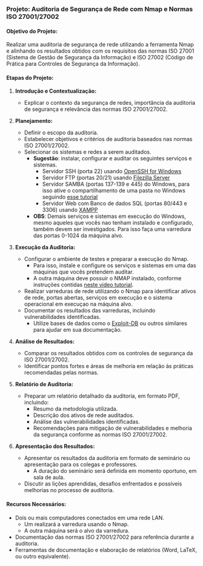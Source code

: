 
### Projeto: Auditoria de Segurança de Rede com Nmap e Normas ISO 27001/27002

#### Objetivo do Projeto:
Realizar uma auditoria de segurança de rede utilizando a ferramenta Nmap e alinhando os resultados obtidos com os requisitos das normas ISO 27001 (Sistema de Gestão de Segurança da Informação) e ISO 27002 (Código de Prática para Controles de Segurança da Informação).

#### Etapas do Projeto:

1. **Introdução e Contextualização:**
   - Explicar o contexto da segurança de redes, importância da auditoria de segurança e relevância das normas ISO 27001/27002.

2. **Planejamento:**
   - Definir o escopo da auditoria.
   - Estabelecer objetivos e critérios de auditoria baseados nas normas ISO 27001/27002.
   - Selecionar os sistemas e redes a serem auditados.
     - **Sugestão**: instalar, configurar e auditar os seguintes serviços e sistemas.
       - Servidor SSH (porta 22) usando [OpenSSH for Windows](https://learn.microsoft.com/pt-br/windows-server/administration/openssh/openssh_install_firstuse?tabs=gui#install-openssh-for-windows)   
       - Servidor FTP (portas 20/21) usando [Filezilla Server](https://filezilla-project.org/download.php?type=server)       
       - Servidor SAMBA (portas 137-139 e 445) do Windows, para isso ative o compartilhamento de uma pasta no Windows seguindo [esse tutorial](https://tecnoblog.net/responde/como-compartilhar-uma-pasta-na-rede-e-encontra-la-no-windows-10/)
       - Servidor Web com Banco de dados SQL (portas 80/443 e 3306) usando [XAMPP](https://sourceforge.net/projects/xampp/files/latest/download)
     - **OBS**: Demais serviços e sistemas em execução do Windows, mesmo aqueles que vocês nao tenham instalado e configurado, também devem ser investigados. Para isso faça uma varredura das portas 0-1024 da máquina alvo.

3. **Execução da Auditoria:**
   - Configurar o ambiente de testes e preparar a execução do Nmap.
     - Para isso, instale e configure os serviços e sistemas em uma das máquinas que vocês pretendem auditar.
     - A outra máquina deve possuir o NMAP instalado, conforme instruções contidas [neste video tutorial](https://www.youtube.com/watch?v=4p8Eq2Ldxy4).
   - Realizar varreduras de rede utilizando o Nmap para identificar ativos de rede, portas abertas, serviços em execução e o sistema operacional em execuçao na máquina alvo.
   - Documentar os resultados das varreduras, incluindo vulnerabilidades identificadas.
     - Utilize bases de dados como o [Exploit-DB](https://www.exploit-db.com/) ou outros similares para ajudar em sua documentação.

4. **Análise de Resultados:**
   - Comparar os resultados obtidos com os controles de segurança da ISO 27001/27002.
   - Identificar pontos fortes e áreas de melhoria em relação às práticas recomendadas pelas normas.

5. **Relatório de Auditoria:**
   - Preparar um relatório detalhado da auditoria, em formato PDF, incluindo:
     - Resumo da metodologia utilizada.
     - Descrição dos ativos de rede auditados.
     - Análise das vulnerabilidades identificadas.
     - Recomendações para mitigação de vulnerabilidades e melhoria da segurança conforme as normas ISO 27001/27002.

6. **Apresentação dos Resultados:**
   - Apresentar os resultados da auditoria em formato de seminário ou apresentação para os colegas e professores.
     - A duração do seminário será definida em momento oportuno, em sala de aula.
   - Discutir as lições aprendidas, desafios enfrentados e possíveis melhorias no processo de auditoria.

#### Recursos Necessários:
- Dois ou mais computadores conectados em uma rede LAN. 
  - Um realizará a varredura usando o Nmap.
  - A outra máquina será o alvo da varredura.
- Documentação das normas ISO 27001/27002 para referência durante a auditoria.
- Ferramentas de documentação e elaboração de relatórios (Word, LaTeX, ou outro equivalente).
